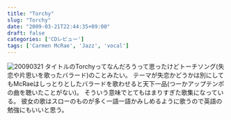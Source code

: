```yaml
---
title: "Torchy"
slug: "Torchy"
date: "2009-03-21T22:44:35+09:00"
draft: false
categories: ['CDレビュー']
tags: ['Carmen McRae', 'Jazz', 'vocal']
---
```


![20090321](/wp-content/uploads/2009/03/20090321.jpg) タイトルのTorchyってなんだろうって思ったけどトーチソング(失恋や片思いを歌ったバラード)のことみたい。 テーマが失恋かどうかは別にしてもMcRaeはしっとりとしたバラードを歌わせると天下一品(つーかアップテンポの曲を聴いたことがない)。 そういう意味でとてもはまりすぎた歌集になっている。 彼女の歌はスローのものが多く一語一語かみしめるように歌うので英語の勉強にもいいと思う。